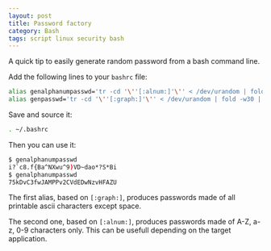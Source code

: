 ```yaml
---
layout: post
title: Password factory
category: Bash
tags: script linux security bash
---
```


A quick tip to easily generate random password from a bash command line.

Add the following lines to your `bashrc` file:

```bash
alias genalphanumpasswd='tr -cd '\''[:alnum:]'\'' < /dev/urandom | fold -w30 | head -n1'
alias genpasswd='tr -cd '\''[:graph:]'\'' < /dev/urandom | fold -w30 | head -n1'
```

Save and source it:

```bash
. ~/.bashrc
```

Then you can use it:

```bash
$ genalphanumpasswd
i?`c8.f{Ba^NXwu^9)VD~dao*?S*Bi
$ genalphanumpasswd
75kDvC3fwJAMPPv2CVdEDwNzvHFAZU
```

The first alias, based on `[:graph:]`, produces passwords made of all printable ascii characters except space.

The second one, based on `[:alnum:]`, produces passwords made of A-Z, a-z, 0-9 characters only. This can be usefull depending on the target application.
